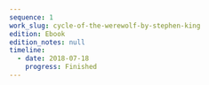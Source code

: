 ```yaml
---
sequence: 1
work_slug: cycle-of-the-werewolf-by-stephen-king
edition: Ebook
edition_notes: null
timeline:
  - date: 2018-07-18
    progress: Finished
---
```

